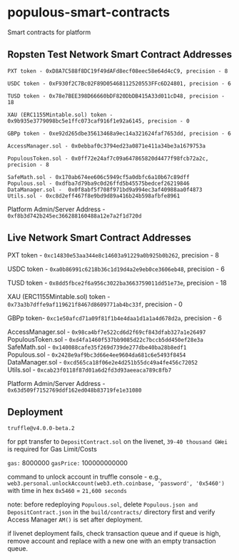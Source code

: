 # populous-smart-contracts
Smart contracts for platform


## Ropsten Test Network Smart Contract Addresses

```
PXT token - 0xD8A7C588f8DC19f49dAFd8ecf08eec58e64d4cC9, precision - 8

USDC token - 0xF930f2C7Bc02F89D05468112520553FFc6D24801, precision - 6

TUSD token - 0x78e7BEE398D66660bDF820DbDB415A33d011cD48, precision - 18

XAU (ERC1155Mintable.sol) token - 0x9b935e3779098bc5e1ffc073caf916f1e92a6145, precision - 0

GBPp token - 0xe92d265dbe35613468a9ec14a321624faf7653dd, precision - 6

AccessManager.sol - 0x0ebbaf0c3794ed23a0871e411a34be3a1679753a   

PopulousToken.sol - 0x0ff72e24af7c09a647865820d4477f98fcb72a2c, precision - 8     

SafeMath.sol - 0x170ab674ee606c5949cf5a0dbfc6a10b67c89dff          
Populous.sol - 0xdfba7d79ba9c0d26ffd5b45575bedcef26219846
DataManager.sol -  0x0f8abf5f708f971bd9a994ec3af40988aa0f4873     
Utils.sol - 0xc8d2eff467f8e9bd9d89a416b24b598afbfe8961
```

Platform Admin/Server Address - `0xf8b3d742b245ec366288160488a12e7a2f1d720d`

## Live Network Smart Contract Addresses


PXT token - `0xc14830e53aa344e8c14603a91229a0b925b0b262`, precision - 8

USDC token - `0xa0b86991c6218b36c1d19d4a2e9eb0ce3606eb48`, precision - 6

TUSD token - `0x8dd5fbce2f6a956c3022ba3663759011dd51e73e`, precision - 18

XAU (ERC1155Mintable.sol) token - `0x73a3b7dffe9af119621f8467d8609771ab4bc33f`, precision - 0


GBPp token- `0xc1e50afcd71a09f81f1b4e4daa1d1a1a4d678d2a`, precision - 6

AccessManager.sol - `0x98ca4bf7e522cd6d2f69cf843dfab327a1e26497`   
PopulousToken.sol - `0xd4fa1460f537bb9085d22c7bccb5dd450ef28e3a`      
SafeMath.sol - `0x140088cafe35f269d739de277dbe40ba28b8edf1`          
Populous.sol - `0x2428e9af9bc3d66e4ee9604da681c6e5493f8454`    
DataManager.sol - `0xcd565ca18f06e2e4d251b55dc49a4fe456c72052`       
Utils.sol - `0xcab23f0118f87d01a6d2fd3d93aeeaca789c8fb7`

Platform Admin/Server Address - `0x63d509f7152769ddf162ed048b83719fe1e31080`




## Deployment

`truffle@v4.0.0-beta.2`

for ppt transfer to `DepositContract.sol` on the livenet, `39-40 thousand GWei` is required for Gas Limit/Costs

`gas:` 8000000
`gasPrice:` 100000000000

command to unlock account in truffle console - e.g., `web3.personal.unlockAccount(web3.eth.coinbase, 'password', '0x5460')` with time in hex `0x5460` = `21,600 seconds`

note: before redeploying `Populous.sol`, delete `Populous.json and DepositContract.json` in the `build/contracts/` directory first and verify Access Manager `AM()` is set after deployment.

if livenet deployment fails, check transaction queue and if queue is high, remove account and replace with a new one with an empty transaction queue.